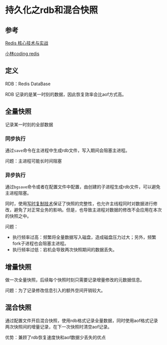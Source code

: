 # 持久化之rdb和混合快照
## 参考
[Redis 核心技术与实战](https://time.geekbang.org/column/intro/100056701)

[小林coding redis](https://www.xiaolincoding.com/redis/storage/rdb.html)

## 定义
RDB：Redis DataBase

RDB 记录的是某一时刻的数据，因此恢复效率会比aof方式高。

## 全量快照
记录某一时刻的全部数据
### 同步执行
通过`save`命令在主进程中生成rdb文件，写入期间会阻塞主进程。

问题：主进程可能长时间阻塞

### 异步执行
通过`bgsave`命令或者在配置文件中配置，由创建的子进程生成rdb文件，可以避免主进程阻塞。

同时，使用[写时复制技术]()保证了快照的完整性，也允许主线程同时对数据进行修改，避免了对正常业务的影响。但是，也导致主进程对数据的修改不会应用在本次的快照之中。

问题：
* 执行频率过高：频繁将全量数据写入磁盘，造成磁盘压力过大；另外，频繁fork子进程也会阻塞主进程。
* 执行频率过低：宕机会导致两次快照期间的数据丢失。

## 增量快照
做一次全量快照，后续每个快照时刻只需要记录增量修改的元数据信息。

问题：为了记录修改信息引入的额外空间开销较大。

## 混合快照
通过配置文件开启混合快照，使用rdb格式记录全量数据，同时使用aof格式记录两次快照间的增量记录，在下一次快照时清空aof记录。

优势：兼顾了rdb恢复速度快和aof数据少丢失的优点